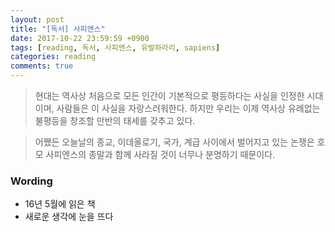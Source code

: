 ```yaml
---
layout: post
title: "[독서] 사피엔스"
date: 2017-10-22 23:59:59 +0900
tags: [reading, 독서, 사피엔스, 유발하라리, sapiens]
categories: reading
comments: true
---
```


> 현대는 역사상 처음으로 모든 인간이 기본적으로 평등하다는 사실을 인정한 시대이며, 사람들은 이 사실을 자랑스러워한다. 하지만 우리는 이제 역사상 유례없는 불평등을 창조할 만반의 태세를 갖추고 있다.

>어쨌든 오늘날의 종교, 이데올로기, 국가, 계급 사이에서 벌어지고 있는 논쟁은 호모 사피엔스의 종말과 함께 사라질 것이 너무나 분명하기 때문이다.

### Wording
* 16년 5월에 읽은 책
* 새로운 생각에 눈을 뜨다